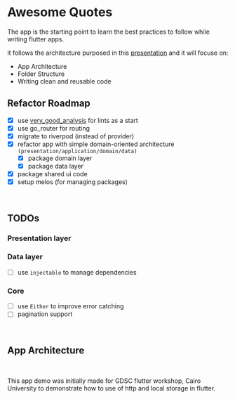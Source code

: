 # Awesome Quotes

The app is the starting point to learn the best practices to follow while writing flutter apps.

it follows the architecture purposed in this [presentation](https://drive.google.com/file/d/1odHgt_8XNGfnPeHkcrGeMNfkk1iuPV44/view) and it will focuse on:

- App Architecture
- Folder Structure
- Writing clean and reusable code

## Refactor Roadmap

- [x] use [very_good_analysis](https://pub.dev/packages/very_good_analysis) for lints as a start
- [x] use go_router for routing
- [x] migrate to riverpod (instead of provider)
- [x] refactor app with simple domain-oriented architecture `(presentation/application/domain/data)`
  - [x] package domain layer
  - [x] package data layer
- [x] package shared ui code
- [x] setup melos (for managing packages)

<br>

## TODOs

### Presentation layer

### Data layer

- [ ] use `injectable` to manage dependencies

### Core

- [ ] use `Either` to improve error catching
- [ ] pagination support

<br>

## App Architecture

<br>

This app demo was initially made for GDSC flutter workshop, Cairo University to demonstrate how to use of http and local storage in flutter.
